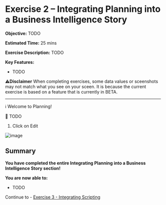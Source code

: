 # Exercise 2 – Integrating Planning into a Business Intelligence Story

**Objective:** TODO

**Estimated Time:** 25 mins

**Exercise Description:** TODO

**Key Features:**
- TODO

⚠️**Disclaimer**
When completing exercises, some data values or sceenshots may not match what you see on your sceen. It is because the current exercise is based on a feature that is currently in BETA. 

----------------------------------------------------------------------------------------------------------------------------------------

ℹ️ Welcome to Planning!

🚩 TODO

1. Click on Edit

![image](https://user-images.githubusercontent.com/112718519/197836619-4985218b-7798-4a7c-a904-56cf42f63576.png)



## Summary

**You have completed the entire Integrating Planning into a Business Intelligence Story section!**

**You are now able to:**
- TODO

Continue to - [Exercise 3 - Integrating Scripting](../ex3/README.md)

